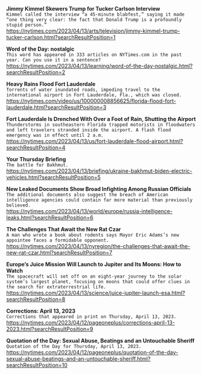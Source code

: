**Jimmy Kimmel Skewers Trump for Tucker Carlson Interview**\
`Kimmel called the interview “a 45-minute blabfest,” saying it made “one thing very clear: the fact that Donald Trump is a profoundly stupid person.”`\
https://nytimes.com/2023/04/13/arts/television/jimmy-kimmel-trump-tucker-carlson.html?searchResultPosition=1

**Word of the Day: nostalgic**\
`This word has appeared in 333 articles on NYTimes.com in the past year. Can you use it in a sentence?`\
https://nytimes.com/2023/04/13/learning/word-of-the-day-nostalgic.html?searchResultPosition=2

**Heavy Rains Flood Fort Lauderdale**\
`Torrents of water inundated roads, impeding travel to the international airport in Fort Lauderdale, Fla., which was closed.`\
https://nytimes.com/video/us/100000008856625/florida-flood-fort-lauderdale.html?searchResultPosition=3

**Fort Lauderdale Is Drenched With Over a Foot of Rain, Shutting the Airport**\
`Thunderstorms in southeastern Florida trapped motorists in floodwaters and left travelers stranded inside the airport. A flash flood emergency was in effect until 2 a.m.`\
https://nytimes.com/2023/04/13/us/fort-lauderdale-flood-airport.html?searchResultPosition=4

**Your Thursday Briefing**\
`The battle for Bakhmut.`\
https://nytimes.com/2023/04/13/briefing/ukraine-bakhmut-biden-electric-vehicles.html?searchResultPosition=5

**New Leaked Documents Show Broad Infighting Among Russian Officials**\
`The additional documents also suggest the breach of American intelligence agencies could contain far more material than previously believed.`\
https://nytimes.com/2023/04/13/world/europe/russia-intelligence-leaks.html?searchResultPosition=6

**The Challenges That Await the New Rat Czar**\
`A man who wrote a book about rodents says Mayor Eric Adams’s new appointee faces a formidable opponent.`\
https://nytimes.com/2023/04/13/nyregion/the-challenges-that-await-the-new-rat-czar.html?searchResultPosition=7

**Europe’s Juice Mission Will Launch to Jupiter and Its Moons: How to Watch**\
`The spacecraft will set off on an eight-year journey to the solar system’s largest planet, focusing on moons that could offer clues in the search for extraterrestrial life.`\
https://nytimes.com/2023/04/13/science/juice-jupiter-launch-esa.html?searchResultPosition=8

**Corrections: April 13, 2023**\
`Corrections that appeared in print on Thursday, April 13, 2023.`\
https://nytimes.com/2023/04/12/pageoneplus/corrections-april-13-2023.html?searchResultPosition=9

**Quotation of the Day: Sexual Abuse, Beatings and an Untouchable Sheriff**\
`Quotation of the Day for Thursday, April 13, 2023.`\
https://nytimes.com/2023/04/12/pageoneplus/quotation-of-the-day-sexual-abuse-beatings-and-an-untouchable-sheriff.html?searchResultPosition=10

